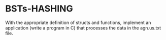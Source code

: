 # BSTs-HASHING
With the appropriate definition of structs and functions, implement an application (write a program in C) that processes the data in the agn.us.txt file.
